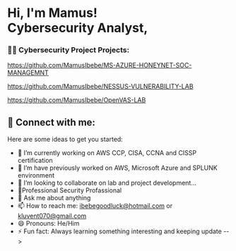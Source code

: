 <h1>Hi, I'm Mamus! <br/><a href="https://github.com/joshmadakor1"></a>Cybersecurity Analyst</a>, 



<h3>👨‍💻 Cybersecurity Project Projects:</h3>

https://github.com/MamusIbebe/MS-AZURE-HONEYNET-SOC-MANAGEMNT

https://github.com/MamusIbebe/NESSUS-VULNERABILITY-LAB



https://github.com/MamusIbebe/OpenVAS-LAB

<h2> 🤳 Connect with me:</h2>







Here are some ideas to get you started:

- 🔭 I’m currently working on AWS CCP, CISA, CCNA and CISSP certification
- 🌱 I’m have previously worked on AWS, Microsoft Azure and SPLUNK environment
- 👯 I’m looking to collaborate on lab and project development...
- 🤔Professional Security Profassional
- 💬 Ask me about anything
- 📫 How to reach me: ibebegoodluck@hotmail.com or kluvent070@gmail.com
- 😄 Pronouns: He/Him
- ⚡ Fun fact: Always learning something interesting and keeping update 
-->
